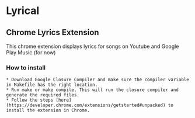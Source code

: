 # Lyrical #

## Chrome Lyrics Extension ##

This chrome extension displays lyrics for songs on Youtube and Google Play Music (for now)

### How to install ###

	* Download Google Closure Compiler and make sure the compiler variable in Makefile has the right location.
	* Run make or make compile. This will run the closure compiler and generate the required files.
	* Follow the steps [here](https://developer.chrome.com/extensions/getstarted#unpacked) to install the extension in Chrome.

